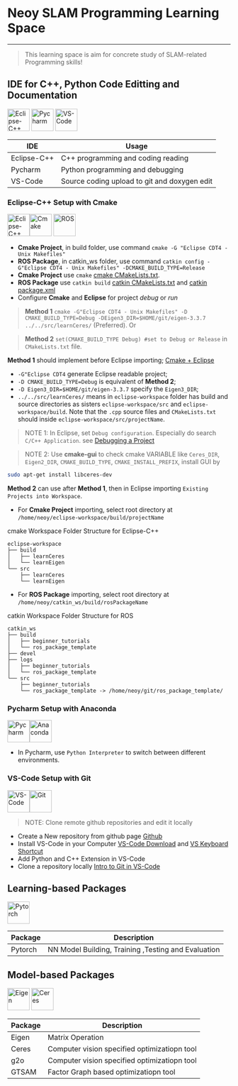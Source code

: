 # Neoy SLAM Programming Learning Space

----

> This learning space is aim for concrete study of SLAM-related Programming skills!

## IDE for C++, Python Code Editting and Documentation

<img src="https://cdn.worldvectorlogo.com/logos/eclipse-11.svg" alt="Eclipse-C++ " height="50" title="Eclipse-C++ ">
<img src="https://upload.wikimedia.org/wikipedia/commons/thumb/1/1d/PyCharm_Icon.svg/128px-PyCharm_Icon.svg.png" alt="Pycharm" height="50" title="Pycharm">
<img src="https://cdn.worldvectorlogo.com/logos/visual-studio-code-1.svg" alt="VS-Code"  height="50" title="VS-Code">

| IDE | Usage | 
| ------ | ----------- |
| Eclipse-C++  | C++ programming and coding reading |
| Pycharm  | Python programming and debugging |
| VS-Code  | Source coding upload to git and doxygen edit  |

### Eclipse-C++ Setup with Cmake 
<img src="https://cdn.worldvectorlogo.com/logos/eclipse-11.svg" alt="Eclipse-C++ "  height="50" title="Eclipse-C++ "><img src="https://upload.wikimedia.org/wikipedia/commons/thumb/1/13/Cmake.svg/192px-Cmake.svg.png" alt="Cmake" height="50" title="Cmake">  <img src="https://images.squarespace-cdn.com/content/v1/606d378755a86f589aa297b7/1621897385511-NS0QWVKNHWBGWPM39B7L/ros_logo_large.png" alt="ROS" height="50" title="ROS">


 - **Cmake Project**, in build folder, use command `cmake -G "Eclipse CDT4 - Unix Makefiles"`
 - **ROS Package**, in catkin_ws folder, use command `catkin config -G"Eclipse CDT4 - Unix Makefiles" -DCMAKE_BUILD_TYPE=Release` 
 - **Cmake Project** use `cmake` [cmake CMakeLists.txt].
 - **ROS Package** use `catkin build` [catkin CMakeLists.txt] and  [catkin package.xml]
 - Configure **Cmake** and **Eclipse** for project *debug* or *run*


> **Method 1** `cmake -G"Eclipse CDT4 - Unix Makefiles" -D CMAKE_BUILD_TYPE=Debug -DEigen3_DIR=$HOME/git/eigen-3.3.7 ../../src/learnCeres/` (Preferred). Or 

> **Method 2** `set(CMAKE_BUILD_TYPE Debug)	#set to Debug or Release` in `CMakeLists.txt` file. 

**Method 1** should implement before Eclipse importing; [Cmake + Eclipse]

+ `-G"Eclipse CDT4` generate Eclipse readable project;
+ `-D CMAKE_BUILD_TYPE=Debug` is equivalent of **Method 2**;
+ `-D Eigen3_DIR=$HOME/git/eigen-3.3.7` specify the `Eigen3_DIR`;
+ `../../src/learnCeres/` means in `eclipse-workspace` folder has build and source directories as sisters `eclipse-workspace/src` and  `eclipse-workspace/build`. Note that the `.cpp` source files and `CMakeLists.txt` should inside `eclipse-workspace/src/projectName`.


 >NOTE 1: In Eclipse, set `Debug configuration`. Especially do search `C/C++ Application`. see [Debugging a Project]

 >NOTE 2: Use **cmake-gui** to check cmake VARIABLE like `Ceres_DIR`, `Eigen2_DIR`, `CMAKE_BUILD_TYPE`, `CMAKE_INSTALL_PREFIX`, install GUI by

 ```sh
 sudo apt-get install libceres-dev
 ```

**Method 2** can use after **Method 1**, then in Eclipse importing `Existing Projects into Workspace`.

+ For **Cmake Project** importing, select root directory at `/home/neoy/eclipse-workspace/build/projectName` 

cmake Workspace Folder Structure for Eclipse-C++
```
eclipse-workspace
├── build
│   ├── learnCeres
│   └── learnEigen
└── src
    ├── learnCeres
    └── learnEigen
```
+ For **ROS Package** importing, select root directory at `/home/neoy/catkin_ws/build/rosPackageName`

catkin Workspace Folder Structure for ROS

```
catkin_ws
├── build
│   ├── beginner_tutorials
│   └── ros_package_template
├── devel
├── logs
│   ├── beginner_tutorials
│   └── ros_package_template
└── src
    ├── beginner_tutorials
    └── ros_package_template -> /home/neoy/git/ros_package_template/
```



### Pycharm Setup with Anaconda
<img src="https://upload.wikimedia.org/wikipedia/commons/thumb/1/1d/PyCharm_Icon.svg/128px-PyCharm_Icon.svg.png" alt="Pycharm" height="50" title="Pycharm"><img src="https://upload.wikimedia.org/wikipedia/en/thumb/c/cd/Anaconda_Logo.png/240px-Anaconda_Logo.png" alt="Anaconda" height="50" title="Anaconda">

 - In Pycharm, use `Python Interpreter` to switch between different environments.

### VS-Code Setup with Git

<img src="https://cdn.worldvectorlogo.com/logos/visual-studio-code-1.svg" alt="VS-Code"  height="50" title="VS-Code"><img src="https://cdn.worldvectorlogo.com/logos/git-icon.svg" alt="Git" height="50" title="Git">

> NOTE: Clone remote github repositories and edit it locally

 - Create a New repository from github page [Github]
 - Install VS-Code in your Computer [VS-Code Download] and [VS Keyboard Shortcut]
 - Add Python and C++ Extension in VS-Code 
 - Clone a repository locally [Intro to Git in VS-Code]


## Learning-based Packages

<img src="https://pytorch.org/assets/images/pytorch-logo.png" alt="Pytorch" height="50" title="Pytorch">

| Package | Description | 
| ------ | ----------- |
| Pytorch   | NN Model Building, Training ,Testing and Evaluation|


## Model-based Packages 

<img src="https://eigen.tuxfamily.org/dox/Eigen_Silly_Professor_64x64.png" alt="Eigen"  height="50" title="Eigen">
<img src="https://avatars.githubusercontent.com/u/6327561?s=200&v=4" alt="Ceres"  height="50" title="Ceres">

| Package | Description |
| ------ | ----------- |
| Eigen   | Matrix Operation |
| Ceres   | Computer vision specified optimizatiopn tool | 
| g2o   | Computer vision specified optimizatiopn tool | 
| GTSAM   | Factor Graph based optimizatiopn tool | 


[Github]: <https://github.com/>
[VS-Code Download]: <https://code.visualstudio.com/download>
[VS Keyboard Shortcut]: <https://code.visualstudio.com/shortcuts/keyboard-shortcuts-linux.pdf>
[Intro to Git in VS-Code]: <https://code.visualstudio.com/docs/sourcecontrol/intro-to-git>
[cmake CMakeLists.txt]: <https://cmake.org/cmake/help/latest/guide/tutorial/index.html>
[catkin CMakeLists.txt]: <http://wiki.ros.org/catkin/CMakeLists.txt>
[catkin package.xml]: <http://wiki.ros.org/catkin/package.xml>
[Debugging a project]: <https://rtist.hcldoc.com/help/index.jsp?topic=%2Forg.eclipse.cdt.doc.user%2Fgetting_started%2Fcdt_w_debug.htm>
[Cmake + Eclipse]: <https://jvgomez.github.io/pages/how-to-configure-a-cc-project-with-eclipse-and-cmake.html>